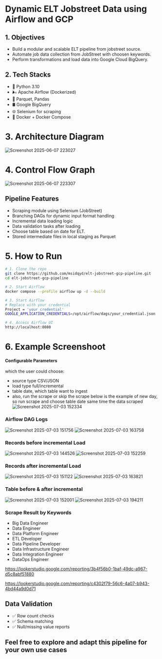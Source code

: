
# Dynamic ELT Jobstreet Data using Airflow and GCP 

## 1. Objectives
- Build a modular and scalable ELT pipeline from jobstreet source.
- Automate job data collection from JobStreet with choosen keywords.
- Perform transformations and load data into Google Cloud BigQuery.

## 2. Tech Stacks
- 🐍 Python 3.10
- 🌬️ Apache Airflow (Dockerized)
- 📄 Parquet, Pandas
- 🛢️ Google BigQuery
- 🌐 Selenium for scraping
- 🐳 Docker + Docker Compose

# 3. Architecture Diagram
![Screenshot 2025-06-07 223027](https://github.com/user-attachments/assets/72afc5f6-986f-4a80-bfac-e1b009ff12a9)

# 4. Control Flow Graph
![Screenshot 2025-06-07 223307](https://github.com/user-attachments/assets/940d0e45-e8c8-4c0e-832a-5027832a603d)

## Pipeline Features
- Scraping module using Selenium (JobStreet)
- Branching DAGs for dynamic input format handling
- Incremental data loading logic
- Data validation tasks after loading
- Choose table based on date for ELT.
- Stored intermediate files in local staging as Parquet
# 5. How to Run
```bash
# 1. Clone the repo
git clone https://github.com/msidqyd/elt-jobstreet-gcp-pipeline.git
cd elt-jobstreet-gcp-pipeline

# 2. Start Airflow
docker compose --profile airflow up -d --build

# 3. Start Airflow
# Replace with your credential
Project = 'your_credential'                                             # At Main_DAG
GOOGLE_APPLICATION_CREDENTIALS=/opt/airflow/dags/your_credential.json   # At .ENV

# 4. Access Airflow UI
http://localhost:8080
```
# 6. Example Screenshoot
#### Configurable Parameters
which the user could choose:
- source type CSV/JSON
- load type full/incremental
- table date, which table want to ingest
- also, run the scrape or skip the scrape
below is the example of new day, so run scrape and choose table date same time the data scraped
![Screenshot 2025-07-03 152334](https://github.com/user-attachments/assets/da1ca880-553e-461a-92f0-8c61fbd8014b)

### Airflow DAG Logs 
![Screenshot 2025-07-03 151756](https://github.com/user-attachments/assets/997fa145-f643-4ef4-a8b7-4cee943d0018)
![Screenshot 2025-07-03 163758](https://github.com/user-attachments/assets/f90be262-8c68-4a67-93fd-0e4c7c7ae9df)


### Records before incremental Load
![Screenshot 2025-07-03 144526](https://github.com/user-attachments/assets/136dd928-0b66-4522-b579-2349948758b7)
![Screenshot 2025-07-03 152259](https://github.com/user-attachments/assets/5a7612e9-1669-4fc6-b12b-c2d1d1d8751e)

### Records after incremental Load
![Screenshot 2025-07-03 151122](https://github.com/user-attachments/assets/ae41506d-b958-48f2-8a00-91a0d37ec353)
![Screenshot 2025-07-03 163821](https://github.com/user-attachments/assets/1f533f81-e9a9-451c-b929-a1cf62551499)


### Table before & after incremental
![Screenshot 2025-07-03 152001](https://github.com/user-attachments/assets/726addb7-6468-474f-aa6c-b8ab283de4db)
![Screenshot 2025-07-03 194211](https://github.com/user-attachments/assets/8de93252-f182-468d-bcbe-6d52f2c631b3)


### Scrape Result by Keywords
- Big Data Engineer
- Data Engineer
- Data Platform Engineer
- ETL Developer
- Data Pipeline Developer
- Data Infrastructure Engineer
- Data Integration Engineer
- DataOps Engineer

https://lookerstudio.google.com/reporting/3b4f56b0-1baf-49dc-a967-d5c8abf51880

https://lookerstudio.google.com/reporting/c4302f79-56c6-4a07-b943-4bd44a9d0d71

## Data Validation
- ✅ Row count checks
- ✅ Schema matching
- ✅ Null/missing value reports


## Feel free to explore and adapt this pipeline for your own use cases
